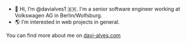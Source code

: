 - 👋 Hi, I’m @davialves1 🇧🇷. I'm a senior software engineer working at Volkswagen AG in Berlin/Wolfsburg.
- 🌎 I’m interested in web projects in general.

You can find more about me on [davi-alves.com](https://davi-alves.com)

<!---
davialves1/davialves1 is a ✨ special ✨ repository because its `README.md` (this file) appears on your GitHub profile.
You can click the Preview link to take a look at your changes.
--->
